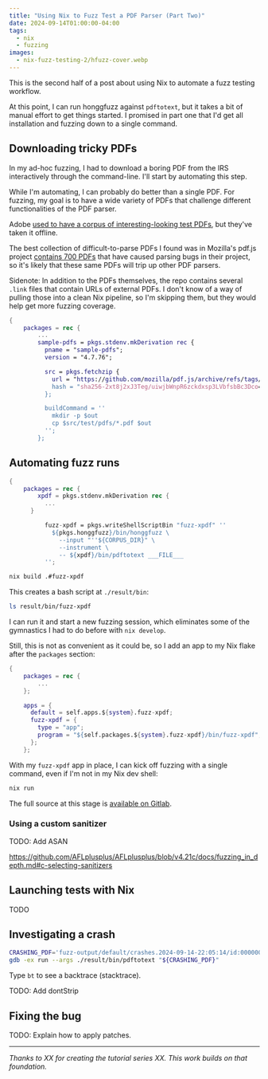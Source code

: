 ```yaml
---
title: "Using Nix to Fuzz Test a PDF Parser (Part Two)"
date: 2024-09-14T01:00:00-04:00
tags:
  - nix
  - fuzzing
images:
  - nix-fuzz-testing-2/hfuzz-cover.webp
---
```


This is the second half of a post about using Nix to automate a fuzz testing workflow.

At this point, I can run honggfuzz against `pdftotext`, but it takes a bit of manual effort to get things started. I promised in part one that I'd get all installation and fuzzing down to a single command.

## Downloading tricky PDFs

In my ad-hoc fuzzing, I had to download a boring PDF from the IRS interactively through the command-line. I'll start by automating this step.

While I'm automating, I can probably do better than a single PDF. For fuzzing, my goal is to have a wide variety of PDFs that challenge different functionalities of the PDF parser.

Adobe [used to have a corpus of interesting-looking test PDFs](https://web.archive.org/web/20150228065245/http://acroeng.adobe.com/wp/?page_id=10), but they've taken it offline.

The best collection of difficult-to-parse PDFs I found was in Mozilla's pdf.js project [contains 700 PDFs](https://github.com/mozilla/pdf.js/tree/v4.7.76/test/pdfs) that have caused parsing bugs in their project, so it's likely that these same PDFs will trip up other PDF parsers.

Sidenote: In addition to the PDFs themselves, the repo contains several `.link` files that contain URLs of external PDFs. I don't know of a way of pulling those into a clean Nix pipeline, so I'm skipping them, but they would help get more fuzzing coverage.

```nix
{
    packages = rec {
        ...
        sample-pdfs = pkgs.stdenv.mkDerivation rec {
          pname = "sample-pdfs";
          version = "4.7.76";

          src = pkgs.fetchzip {
            url = "https://github.com/mozilla/pdf.js/archive/refs/tags/v${version}.zip";
            hash = "sha256-2xt8j2xJ3Teg/uiwjbWnpR6zckdxsp3LVbfsbBc3Dco=";
          };

          buildCommand = ''
            mkdir -p $out
            cp $src/test/pdfs/*.pdf $out
          '';
        };
```

## Automating fuzz runs

```nix
{
    packages = rec {
        xpdf = pkgs.stdenv.mkDerivation rec {
          ...
      }

          fuzz-xpdf = pkgs.writeShellScriptBin "fuzz-xpdf" ''
            ${pkgs.honggfuzz}/bin/honggfuzz \
              --input "''${CORPUS_DIR}" \
              --instrument \
              -- ${xpdf}/bin/pdftotext ___FILE___
          '';
```

```bash
nix build .#fuzz-xpdf
```

This creates a bash script at `./result/bin`:

```bash
ls result/bin/fuzz-xpdf
```

I can run it and start a new fuzzing session, which eliminates some of the gymnastics I had to do before with `nix develop`.

Still, this is not as convenient as it could be, so I add an app to my Nix flake after the `packages` section:

```nix
{
    packages = rec {
        ...
    };

    apps = {
      default = self.apps.${system}.fuzz-xpdf;
      fuzz-xpdf = {
        type = "app";
        program = "${self.packages.${system}.fuzz-xpdf}/bin/fuzz-xpdf";
      };
    };
```

With my `fuzz-xpdf` app in place, I can kick off fuzzing with a single command, even if I'm not in my Nix dev shell:

```bash
nix run
```

The full source at this stage is [available on Gitlab](https://gitlab.com/mtlynch/fuzz-xpdf/-/tree/04-run-fuzzer).

### Using a custom sanitizer

TODO: Add ASAN

https://github.com/AFLplusplus/AFLplusplus/blob/v4.21c/docs/fuzzing_in_depth.md#c-selecting-sanitizers

## Launching tests with Nix

TODO

## Investigating a crash

```bash
CRASHING_PDF='fuzz-output/default/crashes.2024-09-14-22:05:14/id:000000,sig:11,src:000862+000165,time:102771,execs:57754,op:splice,rep:13'
gdb -ex run --args ./result/bin/pdftotext "${CRASHING_PDF}"
```

Type `bt` to see a backtrace (stacktrace).

TODO: Add dontStrip

## Fixing the bug

TODO: Explain how to apply patches.

---

_Thanks to XX for creating the tutorial series XX. This work builds on that foundation._
